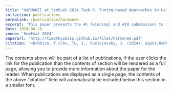 ```yaml
---
title: "HaRMoNEE at SemEval-2024 Task 6: Tuning-based Approaches to Hallucination Recognition"
collection: publications
permalink: /publication/harmonee
excerpt: 'This paper presents the #1 (winning) and #10 submissions to the two SHROOM tasks at SemEval 2024.'
date: 2024-06-20
venue: 'SemEval 2024'
paperurl: 'http://timothyobiso.github.io/files/harmonee.pdf'
citation: '<b>Obiso, T.</b>, Tu, J., Pustejovsky, J. (2024). &quot;HaRMoNEE at SemEval-2024 Task 6: Tuning-based Approaches to Hallucination Recognition.&quot; <i>Proceedings of SemEval 2024</i>. (to appear).'
---
```


The contents above will be part of a list of publications, if the user clicks the link for the publication than the contents of section will be rendered as a full page, allowing you to provide more information about the paper for the reader. When publications are displayed as a single page, the contents of the above "citation" field will automatically be included below this section in a smaller font.
